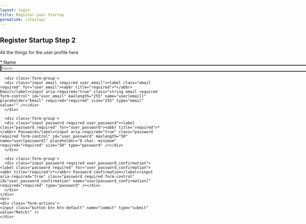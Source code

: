 ```yaml
---
layout: login
title: Register your Startup
permalink: /startup/
---
```


## Register Startup Step 2
All the things for the user profile here

<div class='form-group'>
  <form accept-charset="UTF-8" action="/users" class="simple_form new_user" id="new_user" method="post"><div style="display:none"><input name="utf8" type="hidden" value="&#x2713;" /><input name="authenticity_token" type="hidden" value="FJ7OBAN1qFFlPVrZ6kAHUbtZMxnzri+HU5ffxAAdJJw=" /></div>
    <div class="input hidden user_stripe_credit_card_token"><input class="hidden" id="user_stripe_credit_card_token" name="user[stripe_credit_card_token]" type="hidden" /></div>
    <div class='form-inputs'>
      <div class='form-group'>
      <div class="input string required user_name"><label class="string required" for="user_name"><abbr title="required">*</abbr> Name</label><input aria-required="true" autofocus="autofocus" class="string required form-control" id="user_name" maxlength="255" name="user[name]" placeholder="Name" required="required" size="255" type="text" /></div>
      </div>

      <div class='form-group'>
      <div class="input email required user_email"><label class="email required" for="user_email"><abbr title="required">*</abbr> Email</label><input aria-required="true" class="string email required form-control" id="user_email" maxlength="255" name="user[email]" placeholder="Email" required="required" size="255" type="email" value="" /></div>
      </div>

      <div class='form-group'>
      <div class="input password required user_password"><label class="password required" for="user_password"><abbr title="required">*</abbr> Password</label><input aria-required="true" class="password required form-control" id="user_password" maxlength="50" name="user[password]" placeholder="8 char. minimum" required="required" size="50" type="password" /></div>
      </div>

      <div class='form-group'>
      <div class="input password required user_password_confirmation"><label class="password required" for="user_password_confirmation"><abbr title="required">*</abbr> Password confirmation</label><input aria-required="true" class="password required form-control" id="user_password_confirmation" name="user[password_confirmation]" required="required" type="password" /></div>
      </div>
    </div>
    <br>
    <div class='form-actions'>
    <input class="button btn btn-default" name="commit" type="submit" value="Match!" />
    </div>
  </form>
</div>

